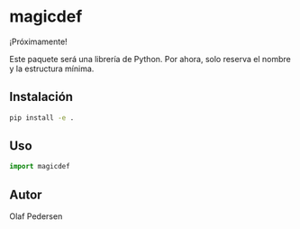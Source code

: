 # magicdef

¡Próximamente!

Este paquete será una librería de Python. Por ahora, solo reserva el nombre y la estructura mínima.

## Instalación

```bash
pip install -e .
```

## Uso

```python
import magicdef
```

## Autor
Olaf Pedersen 